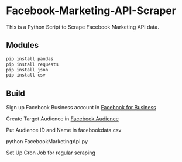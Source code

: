 # Facebook-Marketing-API-Scraper
This is a Python Script to Scrape Facebook Marketing API data.

## Modules
``` bash
pip install pandas 
pip install requests
pip install json
pip install csv
```

## Build

Sign up Facebook Business account in [Facebook for Business](https://business.facebook.com/) 

Create Target Audience in [Facebook Audience](https://business.facebook.com/asset-library/audience/)

Put Audience ID and Name in facebookdata.csv

python FacebookMarketingApi.py

Set Up Cron Job for regular scraping
